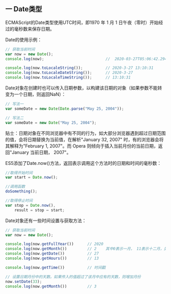 ## 一 Date类型

ECMAScript的Date类型使用UTC时间，即1970 年 1 月 1 日午夜（零时）开始经过的毫秒数来保存日期。  

Date的使用示例：
```js
// 获取当前时间
var now = new Date();
console.log(now);                           //  2020-03-27T05:06:42.294Z

console.log(now.toLocaleString());          // 2020-3-27 13:10:31
console.log(now.toLocaleDateString());      // 2020-3-27
console.log(now.toLocaleTimeString());      // 13:10:31
```

Date对象在创建时也可以传入日期参数，以构建该日期的对象（如果参数不能转变为一个日期，则返回NaN）：
```js
// 写法一
var someDate = new Date(Date.parse("May 25, 2004"));

// 写法二
var someDate = new Date("May 25, 2004");
```

贴士：日期对象在不同浏览器中有不同的行为，如大部分浏览器遇到超过日期范围的值，会将日期替换为当前值，在解析"January 32, 2007"
时，有的浏览器会将其解释为"February 1, 2007"。而 Opera 则倾向于插入当前月份的当前日期，返回"January 当前日期， 2007"。  

ES5添加了Date.now()方法，返回表示调用这个方法时的日期和时间的毫秒数：
```js
//取得开始时间
var start = Date.now();

//调用函数
doSomething();

//取得停止时间
var stop = Date.now(),
    result = stop – start;
```

Date对象还有一些时间设置与获取方法：
```js
// 获取当前时间
var now = new Date();

console.log(now.getFullYear())      // 2020
console.log(now.getMonth())         // 2    其中0表示一月， 11表示十二月，类推
console.log(now.getDate())          // 27
console.log(now.getHours())         // 13

console.log(now.getTime())          // 时间戳

// 设置日期月份中的天数。如果传入的值超过了该月中应有的天数，则增加月份
now.setDate(33);
console.log(now.getMonth())         // 3
```